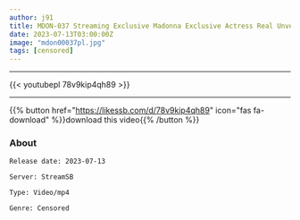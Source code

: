 ```yaml
---
author: j91
title: MDON-037 Streaming Exclusive Madonna Exclusive Actress Real Unveiled. MADOOOON! ! ! ! Fuji Kanna Gonzo
date: 2023-07-13T03:00:00Z
image: "mdon00037pl.jpg"
tags: [censored]
---
```

___

{{< youtubepl 78v9kip4qh89 >}}
___

{{% button href="https://likessb.com/d/78v9kip4qh89" icon="fas fa-download" %}}download this video{{% /button %}}
### About

`Release date: 2023-07-13`

`Server: StreamSB`

`Type: Video/mp4`

`Genre:	Censored`